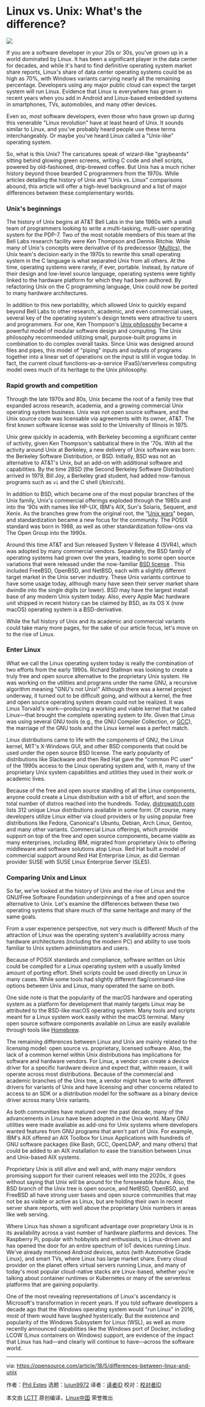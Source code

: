 Linux vs. Unix: What's the difference?
======
![](https://opensource.com/sites/default/files/styles/image-full-size/public/lead-images/BUSINESS_twoforward.png?itok=exkV49ts)

If you are a software developer in your 20s or 30s, you've grown up in a world dominated by Linux. It has been a significant player in the data center for decades, and while it's hard to find definitive operating system market share reports, Linux's share of data center operating systems could be as high as 70%, with Windows variants carrying nearly all the remaining percentage. Developers using any major public cloud can expect the target system will run Linux. Evidence that Linux is everywhere has grown in recent years when you add in Android and Linux-based embedded systems in smartphones, TVs, automobiles, and many other devices.

Even so, most software developers, even those who have grown up during this venerable "Linux revolution" have at least heard of Unix. It sounds similar to Linux, and you've probably heard people use these terms interchangeably. Or maybe you've heard Linux called a "Unix-like" operating system.

So, what is this Unix? The caricatures speak of wizard-like "graybeards" sitting behind glowing green screens, writing C code and shell scripts, powered by old-fashioned, drip-brewed coffee. But Unix has a much richer history beyond those bearded C programmers from the 1970s. While articles detailing the history of Unix and "Unix vs. Linux" comparisons abound, this article will offer a high-level background and a list of major differences between these complementary worlds.

### Unix's beginnings

The history of Unix begins at AT&T Bell Labs in the late 1960s with a small team of programmers looking to write a multi-tasking, multi-user operating system for the PDP-7. Two of the most notable members of this team at the Bell Labs research facility were Ken Thompson and Dennis Ritchie. While many of Unix's concepts were derivative of its predecessor ([Multics][1]), the Unix team's decision early in the 1970s to rewrite this small operating system in the C language is what separated Unix from all others. At the time, operating systems were rarely, if ever, portable. Instead, by nature of their design and low-level source language, operating systems were tightly linked to the hardware platform for which they had been authored. By refactoring Unix on the C programming language, Unix could now be ported to many hardware architectures.

In addition to this new portability, which allowed Unix to quickly expand beyond Bell Labs to other research, academic, and even commercial uses, several key of the operating system's design tenets were attractive to users and programmers. For one, Ken Thompson's [Unix philosophy][2] became a powerful model of modular software design and computing. The Unix philosophy recommended utilizing small, purpose-built programs in combination to do complex overall tasks. Since Unix was designed around files and pipes, this model of "piping" inputs and outputs of programs together into a linear set of operations on the input is still in vogue today. In fact, the current cloud functions-as-a-service (FaaS)/serverless computing model owes much of its heritage to the Unix philosophy.

### Rapid growth and competition

Through the late 1970s and 80s, Unix became the root of a family tree that expanded across research, academia, and a growing commercial Unix operating system business. Unix was not open source software, and the Unix source code was licensable via agreements with its owner, AT&T. The first known software license was sold to the University of Illinois in 1975.

Unix grew quickly in academia, with Berkeley becoming a significant center of activity, given Ken Thompson's sabbatical there in the '70s. With all the activity around Unix at Berkeley, a new delivery of Unix software was born: the Berkeley Software Distribution, or BSD. Initially, BSD was not an alternative to AT&T's Unix, but an add-on with additional software and capabilities. By the time 2BSD (the Second Berkeley Software Distribution) arrived in 1979, Bill Joy, a Berkeley grad student, had added now-famous programs such as `vi` and the C shell (/bin/csh).

In addition to BSD, which became one of the most popular branches of the Unix family, Unix's commercial offerings exploded through the 1980s and into the '90s with names like HP-UX, IBM's AIX, Sun's Solaris, Sequent, and Xenix. As the branches grew from the original root, the "[Unix wars][3]" began, and standardization became a new focus for the community. The POSIX standard was born in 1988, as well as other standardization follow-ons via The Open Group into the 1990s.

Around this time AT&T and Sun released System V Release 4 (SVR4), which was adopted by many commercial vendors. Separately, the BSD family of operating systems had grown over the years, leading to some open source variations that were released under the now-familiar [BSD license][4] . This included FreeBSD, OpenBSD, and NetBSD, each with a slightly different target market in the Unix server industry. These Unix variants continue to have some usage today, although many have seen their server market share dwindle into the single digits (or lower). BSD may have the largest install base of any modern Unix system today. Also, every Apple Mac hardware unit shipped in recent history can be claimed by BSD, as its OS X (now macOS) operating system is a BSD-derivative.

While the full history of Unix and its academic and commercial variants could take many more pages, for the sake of our article focus, let's move on to the rise of Linux.

### Enter Linux

What we call the Linux operating system today is really the combination of two efforts from the early 1990s. Richard Stallman was looking to create a truly free and open source alternative to the proprietary Unix system. He was working on the utilities and programs under the name GNU, a recursive algorithm meaning "GNU's not Unix!" Although there was a kernel project underway, it turned out to be difficult going, and without a kernel, the free and open source operating system dream could not be realized. It was Linus Torvald's work—producing a working and viable kernel that he called Linux—that brought the complete operating system to life. Given that Linus was using several GNU tools (e.g., the GNU Compiler Collection, or [GCC][5]), the marriage of the GNU tools and the Linux kernel was a perfect match.

Linux distributions came to life with the components of GNU, the Linux kernel, MIT's X-Windows GUI, and other BSD components that could be used under the open source BSD license. The early popularity of distributions like Slackware and then Red Hat gave the "common PC user" of the 1990s access to the Linux operating system and, with it, many of the proprietary Unix system capabilities and utilities they used in their work or academic lives.

Because of the free and open source standing of all the Linux components, anyone could create a Linux distribution with a bit of effort, and soon the total number of distros reached into the hundreds. Today, [distrowatch.com][6] lists 312 unique Linux distributions available in some form. Of course, many developers utilize Linux either via cloud providers or by using popular free distributions like Fedora, Canonical's Ubuntu, Debian, Arch Linux, Gentoo, and many other variants. Commercial Linux offerings, which provide support on top of the free and open source components, became viable as many enterprises, including IBM, migrated from proprietary Unix to offering middleware and software solutions atop Linux. Red Hat built a model of commercial support around Red Hat Enterprise Linux, as did German provider SUSE with SUSE Linux Enterprise Server (SLES).

### Comparing Unix and Linux

So far, we've looked at the history of Unix and the rise of Linux and the GNU/Free Software Foundation underpinnings of a free and open source alternative to Unix. Let's examine the differences between these two operating systems that share much of the same heritage and many of the same goals.

From a user experience perspective, not very much is different! Much of the attraction of Linux was the operating system's availability across many hardware architectures (including the modern PC) and ability to use tools familiar to Unix system administrators and users.

Because of POSIX standards and compliance, software written on Unix could be compiled for a Linux operating system with a usually limited amount of porting effort. Shell scripts could be used directly on Linux in many cases. While some tools had slightly different flag/command-line options between Unix and Linux, many operated the same on both.

One side note is that the popularity of the macOS hardware and operating system as a platform for development that mainly targets Linux may be attributed to the BSD-like macOS operating system. Many tools and scripts meant for a Linux system work easily within the macOS terminal. Many open source software components available on Linux are easily available through tools like [Homebrew][7].

The remaining differences between Linux and Unix are mainly related to the licensing model: open source vs. proprietary, licensed software. Also, the lack of a common kernel within Unix distributions has implications for software and hardware vendors. For Linux, a vendor can create a device driver for a specific hardware device and expect that, within reason, it will operate across most distributions. Because of the commercial and academic branches of the Unix tree, a vendor might have to write different drivers for variants of Unix and have licensing and other concerns related to access to an SDK or a distribution model for the software as a binary device driver across many Unix variants.

As both communities have matured over the past decade, many of the advancements in Linux have been adopted in the Unix world. Many GNU utilities were made available as add-ons for Unix systems where developers wanted features from GNU programs that aren't part of Unix. For example, IBM's AIX offered an AIX Toolbox for Linux Applications with hundreds of GNU software packages (like Bash, GCC, OpenLDAP, and many others) that could be added to an AIX installation to ease the transition between Linux and Unix-based AIX systems.

Proprietary Unix is still alive and well and, with many major vendors promising support for their current releases well into the 2020s, it goes without saying that Unix will be around for the foreseeable future. Also, the BSD branch of the Unix tree is open source, and NetBSD, OpenBSD, and FreeBSD all have strong user bases and open source communities that may not be as visible or active as Linux, but are holding their own in recent server share reports, with well above the proprietary Unix numbers in areas like web serving.

Where Linux has shown a significant advantage over proprietary Unix is in its availability across a vast number of hardware platforms and devices. The Raspberry Pi, popular with hobbyists and enthusiasts, is Linux-driven and has opened the door for an entire spectrum of IoT devices running Linux. We've already mentioned Android devices, autos (with Automotive Grade Linux), and smart TVs, where Linux has large market share. Every cloud provider on the planet offers virtual servers running Linux, and many of today's most popular cloud-native stacks are Linux-based, whether you're talking about container runtimes or Kubernetes or many of the serverless platforms that are gaining popularity.

One of the most revealing representations of Linux's ascendancy is Microsoft's transformation in recent years. If you told software developers a decade ago that the Windows operating system would "run Linux" in 2016, most of them would have laughed hysterically. But the existence and popularity of the Windows Subsystem for Linux (WSL), as well as more recently announced capabilities like the Windows port of Docker, including LCOW (Linux containers on Windows) support, are evidence of the impact that Linux has had—and clearly will continue to have—across the software world.

--------------------------------------------------------------------------------

via: https://opensource.com/article/18/5/differences-between-linux-and-unix

作者：[Phil Estes][a]
选题：[lujun9972](https://github.com/lujun9972)
译者：[译者ID](https://github.com/译者ID)
校对：[校对者ID](https://github.com/校对者ID)

本文由 [LCTT](https://github.com/LCTT/TranslateProject) 原创编译，[Linux中国](https://linux.cn/) 荣誉推出

[a]:https://opensource.com/users/estesp
[1]:https://en.wikipedia.org/wiki/Multics
[2]:https://en.wikipedia.org/wiki/Unix_philosophy
[3]:https://en.wikipedia.org/wiki/Unix_wars
[4]:https://en.wikipedia.org/wiki/BSD_licenses
[5]:https://en.wikipedia.org/wiki/GNU_Compiler_Collection
[6]:https://distrowatch.com/
[7]:https://brew.sh/
